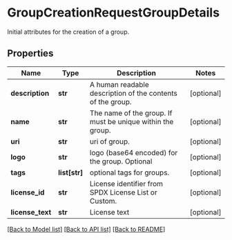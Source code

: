 # GroupCreationRequestGroupDetails

Initial attributes for the creation of a group.

## Properties

| Name             | Type          | Description                                                | Notes      |
| ---------------- | ------------- | ---------------------------------------------------------- | ---------- |
| **description**  | **str**       | A human readable description of the contents of the group. | [optional] |
| **name**         | **str**       | The name of the group. If must be unique within the group. | [optional] |
| **uri**          | **str**       | uri of group.                                              | [optional] |
| **logo**         | **str**       | logo (base64 encoded) for the group. Optional              | [optional] |
| **tags**         | **list[str]** | optional tags for groups.                                  | [optional] |
| **license_id**   | **str**       | License identifier from SPDX License List or Custom.       | [optional] |
| **license_text** | **str**       | License text                                               | [optional] |

[[Back to Model list]](../README.md#documentation-for-models) [[Back to API list]](../README.md#documentation-for-api-endpoints) [[Back to README]](../README.md)
